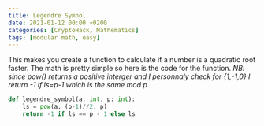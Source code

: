 ```yaml
---
title: Legendre Symbol
date: 2021-01-12 00:00 +0200
categories: [CryptoHack, Mathematics]
tags: [modular math, easy]
---
```


This makes you create a function to calculate if a number is a quadratic root faster. The math is pretty simple so here is the code for the function.
*NB: since pow() returns a positive interger and I personnaly check for {1,-1,0} I return -1 if ls=p-1 which is the same mod p*

```python
def legendre_symbol(a: int, p: int):
    ls = pow(a, (p-1)//2, p)
    return -1 if ls == p - 1 else ls
```
